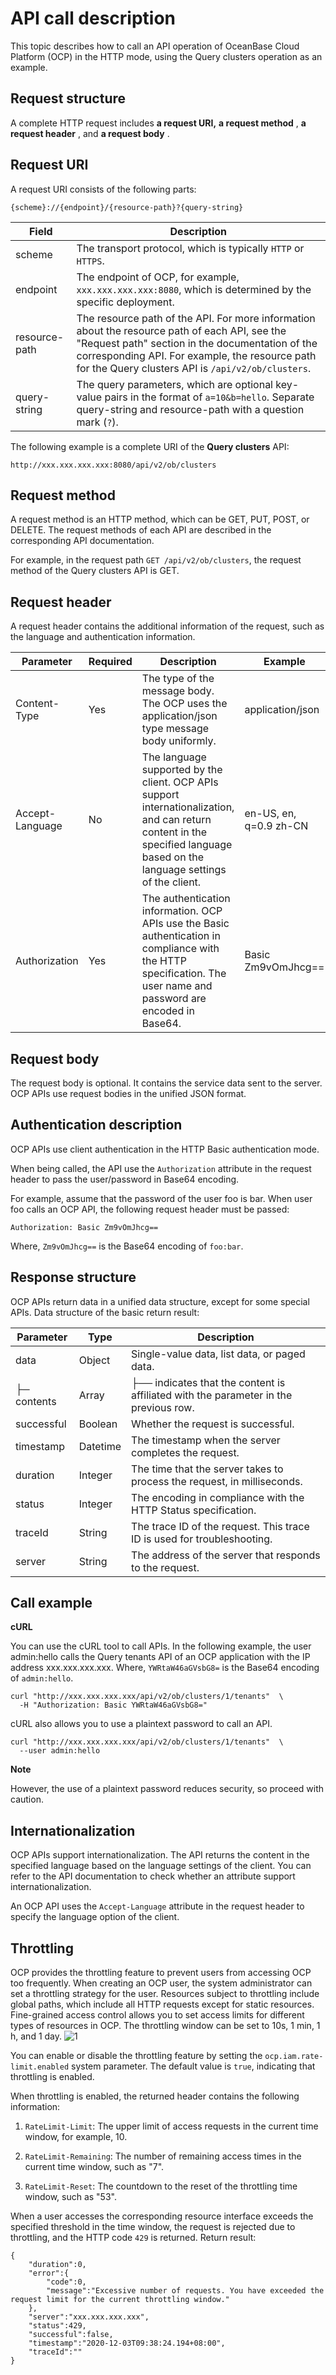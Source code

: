 API call description 
=========================================

This topic describes how to call an API operation of OceanBase Cloud Platform (OCP) in the HTTP mode, using the Query clusters operation as an example. 

**Request structure** 
------------------------------------------

A complete HTTP request includes **a request URI,** **a request method** , **a request header** , and **a request body** .

**Request URI** 
------------------------------------

A request URI consists of the following parts:

```code
{scheme}://{endpoint}/{resource-path}?{query-string}
```



|     Field     |                                                                                                                        Description                                                                                                                        |
|---------------|-----------------------------------------------------------------------------------------------------------------------------------------------------------------------------------------------------------------------------------------------------------|
| scheme        | The transport protocol, which is typically `HTTP` or `HTTPS`.                                                                                                                                                                                             |
| endpoint      | The endpoint of OCP, for example, `xxx.xxx.xxx.xxx:8080`, which is determined by the specific deployment.                                                                                                                                                   |
| resource-path | The resource path of the API. For more information about the resource path of each API, see the "Request path" section in the documentation of the corresponding API. For example, the resource path for the Query clusters API is `/api/v2/ob/clusters`. |
| query-string  | The query parameters, which are optional key-value pairs in the format of `a=10&b=hello`. Separate query-string and resource-path with a question mark (`?`).                                                                                             |



The following example is a complete URI of the **Query clusters** API:

```code
http://xxx.xxx.xxx.xxx:8080/api/v2/ob/clusters
```



**Request method** 
---------------------------------------

A request method is an HTTP method, which can be GET, PUT, POST, or DELETE. The request methods of each API are described in the corresponding API documentation. 

For example, in the request path `GET /api/v2/ob/clusters`, the request method of the Query clusters API is GET.

**Request header** 
---------------------------------------

A request header contains the additional information of the request, such as the language and authentication information. 


|    Parameter    | Required |                                                                                 Description                                                                                 |                Example                 |
|-----------------|----------|-----------------------------------------------------------------------------------------------------------------------------------------------------------------------------|----------------------------------------|
| Content-Type    | Yes      | The type of the message body. The OCP uses the application/json type message body uniformly.                                                                                | application/json                       |
| Accept-Language | No       | The language supported by the client. OCP APIs support internationalization, and can return content in the specified language based on the language settings of the client. | en-US, en, q=0.9 zh-CN |
| Authorization   | Yes      | The authentication information. OCP APIs use the Basic authentication in compliance with the HTTP specification. The user name and password are encoded in Base64.          | Basic Zm9vOmJhcg==                     |



**Request body** 
-------------------------------------

The request body is optional. It contains the service data sent to the server. OCP APIs use request bodies in the unified JSON format.

**Authentication description** 
---------------------------------------------------

OCP APIs use client authentication in the HTTP Basic authentication mode. 

When being called, the API use the `Authorization` attribute in the request header to pass the user/password in Base64 encoding. 

For example, assume that the password of the user foo is bar. When user foo calls an OCP API, the following request header must be passed:

```code
Authorization: Basic Zm9vOmJhcg==
```



Where, `Zm9vOmJhcg==` is the Base64 encoding of `foo:bar`.

**Response structure** 
-------------------------------------------

OCP APIs return data in a unified data structure, except for some special APIs. Data structure of the basic return result:


|  Parameter  |   Type   |                                     Description                                      |
|-------------|----------|--------------------------------------------------------------------------------------|
| data        | Object   | Single-value data, list data, or paged data.                                         |
| ├─ contents | Array    | ├── indicates that the content is affiliated with the parameter in the previous row. |
| successful  | Boolean  | Whether the request is successful.                                                   |
| timestamp   | Datetime | The timestamp when the server completes the request.                                 |
| duration    | Integer  | The time that the server takes to process the request, in milliseconds.              |
| status      | Integer  | The encoding in compliance with the HTTP Status specification.                       |
| traceId     | String   | The trace ID of the request. This trace ID is used for troubleshooting.              |
| server      | String   | The address of the server that responds to the request.                              |



**Call example** 
-------------------------------------

**cURL** 

You can use the cURL tool to call APIs. In the following example, the user admin:hello calls the Query tenants API of an OCP application with the IP address xxx.xxx.xxx.xxx. Where, `YWRtaW46aGVsbG8=` is the Base64 encoding of `admin:hello`. 

```code
curl "http://xxx.xxx.xxx.xxx/api/v2/ob/clusters/1/tenants"  \
  -H "Authorization: Basic YWRtaW46aGVsbG8="
```



cURL also allows you to use a plaintext password to call an API. 

```code
curl "http://xxx.xxx.xxx.xxx/api/v2/ob/clusters/1/tenants"  \
  --user admin:hello
```


**Note**



However, the use of a plaintext password reduces security, so proceed with caution.

**Internationalization** 
---------------------------------------------

OCP APIs support internationalization. The API returns the content in the specified language based on the language settings of the client. You can refer to the API documentation to check whether an attribute support internationalization. 

An OCP API uses the `Accept-Language` attribute in the request header to specify the language option of the client.

**Throttling** 
-----------------------------------

OCP provides the throttling feature to prevent users from accessing OCP too frequently. When creating an OCP user, the system administrator can set a throttling strategy for the user. Resources subject to throttling include global paths, which include all HTTP requests except for static resources. Fine-grained access control allows you to set access limits for different types of resources in OCP. The throttling window can be set to 10s, 1 min, 1 h, and 1 day. ![1](https://help-static-aliyun-doc.aliyuncs.com/assets/img/en-US/9024306461/p383390.png)

You can enable or disable the throttling feature by setting the `ocp.iam.rate-limit.enabled` system parameter. The default value is `true`, indicating that throttling is enabled. 

When throttling is enabled, the returned header contains the following information:

1. `RateLimit-Limit`: The upper limit of access requests in the current time window, for example, 10.

   

2. `RateLimit-Remaining`: The number of remaining access times in the current time window, such as "7".

   

3. `RateLimit-Reset`: The countdown to the reset of the throttling time window, such as "53".

   




When a user accesses the corresponding resource interface exceeds the specified threshold in the time window, the request is rejected due to throttling, and the HTTP code `429` is returned. Return result:

```code
{
    "duration":0,
    "error":{
        "code":0,
        "message":"Excessive number of requests. You have exceeded the request limit for the current throttling window."
    },
    "server":"xxx.xxx.xxx.xxx",
    "status":429,
    "successful":false,
    "timestamp":"2020-12-03T09:38:24.194+08:00",
    "traceId":""
}
```


